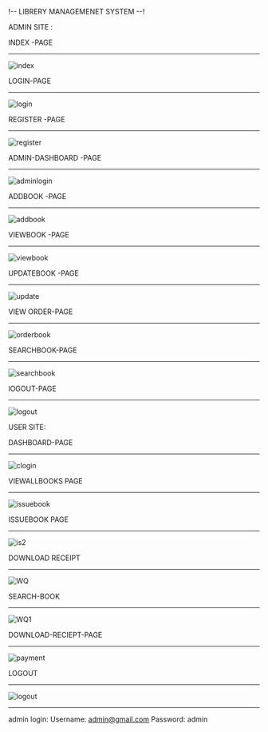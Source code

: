 !-- LIBRERY MANAGEMENET SYSTEM --!


ADMIN SITE :


 INDEX -PAGE
   _____________________________________________________________


![index](https://github.com/sendhavnikhar/Library/assets/110706372/f9e28777-d60c-4d0a-92a0-c0b809a1d9c8)




LOGIN-PAGE
   _____________________________________________________________
                                        
                                       
  ![login](https://github.com/sendhavnikhar/Library/assets/110706372/12c53b66-5cf3-436d-9e1f-fedd58c5dbe1)





 REGISTER -PAGE
   _____________________________________________________________

                                     
![register](https://github.com/sendhavnikhar/Library/assets/110706372/4a99db28-488e-4a54-8d9c-a3cdbad547f8)




ADMIN-DASHBOARD -PAGE
   _____________________________________________________________


![adminlogin](https://github.com/sendhavnikhar/Library/assets/110706372/198c445c-627f-442e-b8e9-89c74cf0e197)



 ADDBOOK -PAGE
 _____________________________________________________________


                                     
![addbook](https://github.com/sendhavnikhar/Library/assets/110706372/ee8cb8f1-a6f6-4b28-9dd4-9887b27cff69)




  VIEWBOOK -PAGE
   _____________________________________________________________


  ![viewbook](https://github.com/sendhavnikhar/Library/assets/110706372/733a4c2d-e7df-4bdb-9ef5-62b2c19e9f32)



UPDATEBOOK -PAGE
   _____________________________________________________________

![update](https://github.com/sendhavnikhar/Library/assets/110706372/6ceef062-eaca-4fd2-a7c4-c7fffcee7de9)



  VIEW ORDER-PAGE
  _____________________________________________________________

![orderbook](https://github.com/sendhavnikhar/Library/assets/110706372/dd51104d-0e4b-4982-9934-a6d934d12324)





SEARCHBOOK-PAGE
 _____________________________________________________________

![searchbook](https://github.com/sendhavnikhar/Library/assets/110706372/67cdc146-3723-4abb-a388-1e879007aeba)




lOGOUT-PAGE
 _____________________________________________________________


                                     
![logout](https://github.com/sendhavnikhar/Library/assets/110706372/6921c168-6c95-49e0-add6-bfdb2452a05a)






 
 
 USER SITE:




DASHBOARD-PAGE
 _____________________________________________________________


![clogin](https://github.com/sendhavnikhar/Library/assets/110706372/55f97d2a-2cee-42e8-a1be-e374788c1611)




VIEWALLBOOKS PAGE
 _____________________________________________________________


![issuebook](https://github.com/sendhavnikhar/Library/assets/110706372/14c84a53-d35d-43f5-8458-491ec79ee83e)




ISSUEBOOK PAGE
 _____________________________________________________________

                                     
![is2](https://github.com/sendhavnikhar/Library/assets/110706372/f81f8048-8000-4210-8509-a52f2fb4fe80)


DOWNLOAD RECEIPT
 _____________________________________________________________

![WQ](https://github.com/sendhavnikhar/Library/assets/110706372/95baabf5-53e2-428f-965c-84d93ed22476)



SEARCH-BOOK
 _____________________________________________________________

 
![WQ1](https://github.com/sendhavnikhar/Library/assets/110706372/5120d7fc-4602-41fc-82f5-54e6323e10cc)


DOWNLOAD-RECIEPT-PAGE
 _____________________________________________________________

 
![payment](https://github.com/sendhavnikhar/Library/assets/110706372/40f2be92-a135-4394-a30f-9567cdac0596)

LOGOUT
_____________________________________________________________

![logout](https://github.com/sendhavnikhar/Library/assets/110706372/ef723b12-acb6-404b-afe0-9e84ce137ead)





----------------------------------------------------------------------------------------------------
admin login:
Username: admin@gmail.com
Password: admin






         
         
         

  


